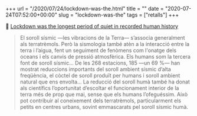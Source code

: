 +++
url = "/2020/07/24/lockdown-was-the.html"
title = ""
date = "2020-07-24T07:52:00+00:00"
slug = "lockdown-was-the"
tags = ["retalls"]
+++

📎 [Lockdown was the longest period of quiet in recorded human history](https://www.technologyreview.com/2020/07/23/1005574/lockdown-was-the-longest-period-of-quiet-in-human-history/)

> El soroll sísmic —les vibracions de la Terra— s’associa generalment als terratrèmols. Però la sismologia també atèn a la interacció entre la terra i l’aigua, fent un seguiment de fenòmens com l'onatge dels oceans i els canvis de pressió atmosfèrica. Els humans som la tercera font de soroll sísmic… De les 268 estacions, 185 —un 69 %— han mostrat reduccions importants del soroll ambient sísmic d’alta freqüència, el còctel de soroll produït per humans i soroll ambient natural que ens envolta… La reducció del soroll humà també ha donat als científics l’oportunitat d’escoltar el funcionament interior de la terra més de prop que mai, sense que els humans l’ofeguéssim. Això pot contribuir al coneixement dels terratrèmols, particularment els petits en centres urbans, sovint emmascarats pel soroll sísmic humà.

